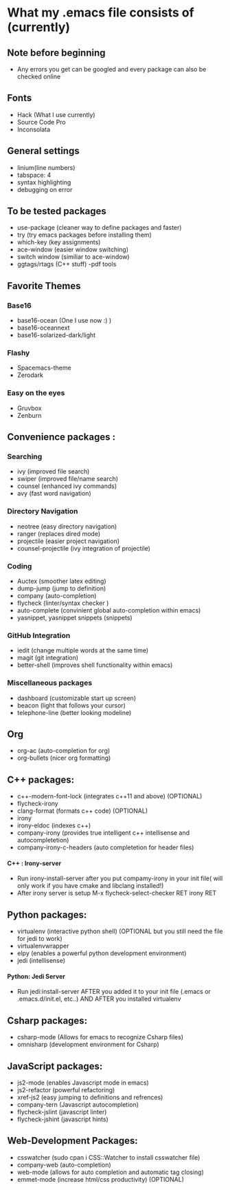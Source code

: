 # What my .emacs file consists of (currently)

## Note before beginning
- Any errors you get can be googled and every package can also be checked online 

## Fonts
- Hack (What I use currently)
- Source Code Pro
- Inconsolata

## General settings 
- linium(line numbers) 
- tabspace: 4 
- syntax highlighting
- debugging on error 

## To be tested packages
- use-package (cleaner way to define packages and faster)
- try (try emacs packages before installing them)
- which-key (key assignments)
- ace-window (easier window switching)
- switch window (similiar to ace-window)
- ggtags/rtags (C++ stuff)
-pdf tools

## Favorite Themes

### Base16 
- base16-ocean (One I use now :) )
- base16-oceannext
- base16-solarized-dark/light 

### Flashy    
- Spacemacs-theme
- Zerodark

### Easy on the eyes
- Gruvbox
- Zenburn

## Convenience packages :

### Searching 
- ivy (improved file search)
- swiper (improved file/name search)
- counsel (enhanced ivy commands)
- avy (fast word navigation)
### Directory Navigation
- neotree (easy directory navigation)
- ranger (replaces dired mode)
- projectile (easier project navigation)
- counsel-projectile (ivy integration of projectile)
### Coding
- Auctex (smoother latex editing)
- dump-jump (jump to definition) 
- company (auto-completion)
- flycheck (linter/syntax checker ) 
- auto-complete (convinient global auto-completion within emacs)
- yasnippet, yasnippet snippets (snippets)
### GitHub Integration 
- iedit (change multiple words at the same time)
- magit (git integration)
- better-shell (improves shell functionality within emacs)
### Miscellaneous packages
- dashboard (customizable start up screen)
- beacon (light that follows your cursor)
- telephone-line (better looking modeline)

## Org
- org-ac (auto-completion for org)
- org-bullets (nicer org formatting)

## C++ packages: 
- c++-modern-font-lock (integrates c++11 and above) (OPTIONAL)
- flycheck-irony 
- clang-format (formats c++ code) (OPTIONAL)
- irony
- irony-eldoc (indexes c++)
- company-irony (provides true intelligent c++ intellisense and autocompletetion)
- company-irony-c-headers (auto completetion for header files)
#### C++ : Irony-server
- Run irony-install-server after you put compamy-irony in your init file( will only work if you have cmake and libclang installed!)
- After irony server is setup M-x flycheck-select-checker RET irony RET

## Python packages: 
- virtualenv (interactive python shell) (OPTIONAL but you still need the file for jedi to work)
- virtualenvwrapper
- elpy (enables a powerful python development environment)
- jedi (intellisense)
#### Python: Jedi Server 
- Run jedi:install-server AFTER you added it to your init file (.emacs or .emacs.d/init.el, etc..) AND AFTER you installed virtualenv

## Csharp packages:
- csharp-mode (Allows for emacs to recognize Csharp files)
- omnisharp (development environment for Csharp)

## JavaScript packages:
- js2-mode (enables Javascript mode in emacs)
- js2-refactor (powerful refactoring)
- xref-js2 (easy jumping to definitions and refrences)
- company-tern (Javascript autocompletion)
- flycheck-jslint (javascript linter)
- flycheck-jshint (javascript hints)

## Web-Development Packages:
- csswatcher (sudo cpan i CSS::Watcher to install csswatcher file)
- company-web (auto-completion)
- web-mode (allows for auto completion and automatic tag closing) 
- emmet-mode (increase html/css productivity) (OPTIONAL)
